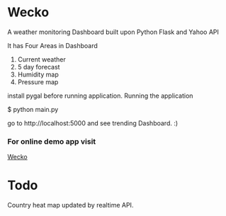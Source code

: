 # Wecko
A weather monitoring Dashboard built upon Python Flask and Yahoo API

It has Four Areas in Dashboard

1. Current weather 
2. 5 day forecast
3. Humidity map
4. Pressure map


install pygal before running application.
Running the application

$ python main.py

go to http://localhost:5000 and see trending Dashboard. :)


### For online demo app visit
[Wecko](http://weather.devopsboy.in)

Todo
======

Country heat map updated by realtime API.
